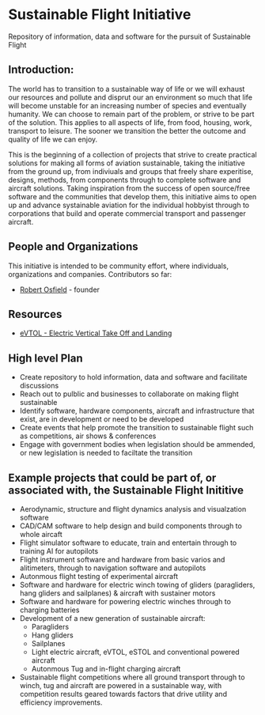 # Sustainable Flight Initiative
Repository of information, data and software for the pursuit of Sustainable Flight

## Introduction:
The world has to transition to a sustainable way of life or we will exhaust our resources and pollute and disprut our an environment so much that life will become unstable for an increasing number of species and eventually humanity. We can choose to remain part of the problem, or strive to be part of the solution. This applies to all aspects of life, from food, housing, work, transport to leisure.  The sooner we transition the better the outcome and quality of life we can enjoy.

This is the beginning of a collection of projects that strive to create practical solutions for making all forms of aviation sustainable, taking the initiative from the ground up, from indiviuals and groups that freely share experitise, designs, methods, from components through to complete software and aircraft solutions. Taking inspiration from the success of open source/free software and the communities that develop them, this initiative aims to open up and advance systainable aviation for the individual hobbyist through to corporations that build and operate commercial transport and passenger aircraft.

## People and Organizations

This initiative is intended to be community effort, where individuals, organizations and companies.  Contributors so far:

* [Robert Osfield](people/RobertOsfield.md) - founder

 ## Resources
 * [eVTOL - Electric Vertical Take Off and Landing](eVTOL/eVTOL.md)

## High level Plan
* Create repository to hold information, data and software and facilitate discussions
* Reach out to pulblic and businesses to collaborate on making flight sustainable
* Identify software, hardware components, aircraft and infrastructure that exist, are in development or need to be developed
* Create events that help promote the transition to sustainable flight such as competitions, air shows & conferences
* Engage with government bodies when legislation should be ammended, or new legislation is needed to faciltate the transition

## Example projects that could be part of, or associated with, the Sustainable Flight Inititive
* Aerodynamic, structure and flight dynamics analysis and visualzation software
* CAD/CAM software to help design and build components through to whole aircaft
* Flight simulator software to educate, train and entertain through to training AI for autopilots
* Flight instrument software and hardware from basic varios and alitimeters, through to navigation software and autopilots
* Autonmous flight testing of experimental aircraft
* Software and hardware for electric winch towing of gliders (paragliders, hang gliders and sailplanes) & aircraft with sustainer motors
* Software and hardware for powering electric winches through to charging batteries
* Development of a new generation of sustainable aircraft:
    * Paragliders
    * Hang gliders
    * Sailplanes
    * Light electric aircraft, eVTOL, eSTOL and conventional powered aircraft
    * Autonmous Tug and in-flight charging aircraft
 * Sustainable flight competitions where all ground transport through to winch, tug and aircraft are powered in a sustainable way, with competition results geared towards factors that drive utility and efficiency improvements.

